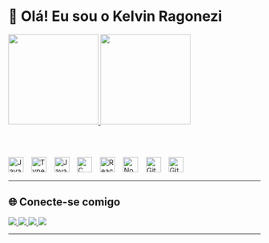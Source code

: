 # 👋 Olá! Eu sou o Kelvin Ragonezi

<div>
  <a href="https://github.com/RafaBallerini">
    <img height="180em" src="https://github-readme-stats-eight-theta.vercel.app/api?username=KelvinRgnz&show_icons=true&theme=dracula&include_all_commits=true&count_private=true"/>
    <img height="180em" src="https://github-readme-stats-eight-theta.vercel.app/api/top-langs/?username=KelvinRgnz&layout=compact&langs_count=8&theme=dracula"/>
  </a>
</div>

<!-- Espaçamento -->
<br><br>

<!-- Logos das tecnologias -->
<p align="left">
  <img src="https://cdn.jsdelivr.net/gh/devicons/devicon/icons/javascript/javascript-original.svg" width="30" height="30" alt="JavaScript" />
  &nbsp;&nbsp;
  <img src="https://cdn.jsdelivr.net/gh/devicons/devicon/icons/typescript/typescript-original.svg" width="30" height="30" alt="TypeScript" />
  &nbsp;&nbsp;
  <img src="https://cdn.jsdelivr.net/gh/devicons/devicon/icons/java/java-original.svg" width="30" height="30" alt="Java" />
  &nbsp;&nbsp;
  <img src="https://cdn.jsdelivr.net/gh/devicons/devicon/icons/c/c-original.svg" width="30" height="30" alt="C" />
  &nbsp;&nbsp;
  <img src="https://cdn.jsdelivr.net/gh/devicons/devicon/icons/react/react-original.svg" width="30" height="30" alt="React" />
  &nbsp;&nbsp;
  <img src="https://cdn.jsdelivr.net/gh/devicons/devicon/icons/nodejs/nodejs-original.svg" width="30" height="30" alt="Node.js" />
  &nbsp;&nbsp;
  <img src="https://cdn.jsdelivr.net/gh/devicons/devicon/icons/git/git-original.svg" width="30" height="30" alt="Git" />
  &nbsp;&nbsp;
  <img src="https://cdn.jsdelivr.net/gh/devicons/devicon/icons/github/github-original.svg" width="30" height="30" alt="GitHub" />
</p>

---

## 🌐 Conecte-se comigo

<p align="left">
  <a href="mailto:kelvinbragonezi@gmail.com" target="_blank">
    <img src="https://img.shields.io/badge/Gmail-D14836?style=flat&logo=gmail&logoColor=white" />
  </a>
  <a href="https://www.linkedin.com/in/kelvin-ragonezi-2b7336268/" target="_blank">
    <img src="https://img.shields.io/badge/LinkedIn-0A66C2?style=flat&logo=linkedin&logoColor=white" />
  </a>
  <a href="https://www.facebook.com/kelvin.ragonezi" target="_blank">
    <img src="https://img.shields.io/badge/Facebook-1877F2?style=flat&logo=facebook&logoColor=white" />
  </a>
  <a href="https://www.instagram.com/kelvin_ragonezi_" target="_blank">
    <img src="https://img.shields.io/badge/Instagram-E4405F?style=flat&logo=instagram&logoColor=white" />
  </a>
</p>

---
